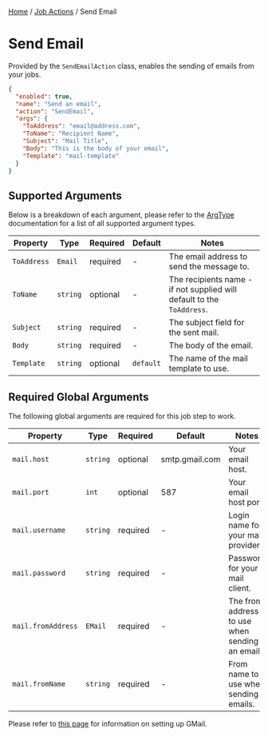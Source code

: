 [Home](/README.md) / [Job Actions](/docs/job-actions/README.md) / Send Email

# Send Email
Provided by the `SendEmailAction` class, enables the sending of emails from your jobs.

```json
{
  "enabled": true,
  "name": "Send an email",
  "action": "SendEmail",
  "args": {
    "ToAddress": "email@address.com",
    "ToName": "Recipient Name",
    "Subject": "Mail Title",
    "Body": "This is the body of your email",
    "Template": "mail-template"
  }
}
```

## Supported Arguments
Below is a breakdown of each argument, please refer to the [ArgType](/docs/enums/ArgType.md) documentation for a list of all supported argument types.

| Property | Type | Required | Default | Notes |
| --- | --- | --- | --- | --- |
| `ToAddress` | `Email` | required | - | The email address to send the message to. |
| `ToName` | `string` | optional | - | The recipients name - if not supplied will default to the `ToAddress`. |
| `Subject` | `string` | required | - | The subject field for the sent mail. |
| `Body` | `string` | required | - | The body of the email. |
| `Template` | `string` | optional | `default` | The name of the mail template to use. |

## Required Global Arguments
The following global arguments are required for this job step to work.

| Property | Type | Required | Default | Notes |
| --- | --- | --- | --- | --- |
| `mail.host` | `string` | optional | smtp.gmail.com | Your email host. |
| `mail.port` | `int` | optional | 587 | Your email host port. |
| `mail.username` | `string` | required | - | Login name for your mail provider. |
| `mail.password` | `string` | required | - | Password for your mail client. |
| `mail.fromAddress` | `EMail` | required | - | The from address to use when sending an email. |
| `mail.fromName` | `string` | required | - | From name to use when sending emails. |

Please refer to [this page](/docs/general/ConfiguringMail.md) for information on setting up GMail.

